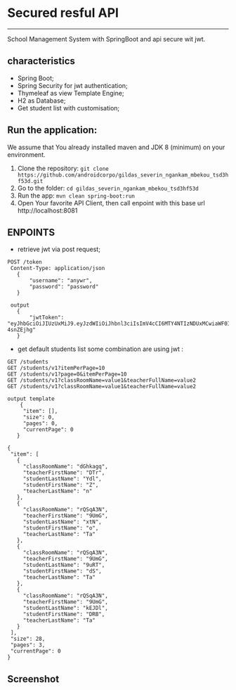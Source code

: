 # Secured resful API
---

School Management System with SpringBoot and api secure wit jwt.


characteristics
---

* Spring Boot;
* Spring Security for jwt authentication;
* Thymeleaf as view Template Engine;
* H2 as Database;
* Get student list with customisation;

Run the application:
---
We assume that You already installed maven and JDK 8 (minimum) on your environment.
1. Clone the repository: `git clone https://github.com/androidcorpo/gildas_severin_ngankam_mbekou_tsd3hf53d.git`
2. Go to the folder: `cd gildas_severin_ngankam_mbekou_tsd3hf53d`
3. Run the app: `mvn clean spring-boot:run`
4. Open Your favorite API Client, then call enpoint with this base url http://localhost:8081

ENPOINTS
---

* retrieve jwt via post request;
 ```
 POST /token
  Content-Type: application/json
    {
        "username": "anywr",
        "password": "password"
    }
    
  output
    {
        "jwtToken": "eyJhbGciOiJIUzUxMiJ9.eyJzdWIiOiJhbnl3ciIsImV4cCI6MTY4NTIzNDUxMCwiaWF0IjoxNjg1MTI2NTEwfQ.KStOMeFZWmGbOquKu8t0oIj0FAJtgFrePA0sLgd1BDbVl6pBnu_pxT9W3tlkZlc1UMBHvqC_PGU49-4snZEjhg"
    }
```
* get default students list some combination are using jwt :
 ``` 
 GET /students
 GET /students/v1?itemPerPage=10
 GET /students/v1?page=0&itemPerPage=10
 GET /students/v1?classRoomName=value1&teacherFullName=value2
 GET /students/v1?classRoomName=value1&teacherFullName=value2
 
 output template
     {
      "item": [],
      "size": 0,
      "pages": 0,
      "currentPage": 0
    }
    
 {
  "item": [
    {
      "classRoomName": "dGhkagq",
      "teacherFirstName": "DTr",
      "studentLastName": "Ydl",
      "studentFirstName": "Z",
      "teacherLastName": "n"
    },
    {
      "classRoomName": "rQSqA3N",
      "teacherFirstName": "9UmG",
      "studentLastName": "xtN",
      "studentFirstName": "o",
      "teacherLastName": "Ta"
    },
    {
      "classRoomName": "rQSqA3N",
      "teacherFirstName": "9UmG",
      "studentLastName": "9uRT",
      "studentFirstName": "dS",
      "teacherLastName": "Ta"
    },
    {
      "classRoomName": "rQSqA3N",
      "teacherFirstName": "9UmG",
      "studentLastName": "kEJDl",
      "studentFirstName": "DRB",
      "teacherLastName": "Ta"
    }
  ],
  "size": 28,
  "pages": 3,
  "currentPage": 0
}
```
## Screenshot


